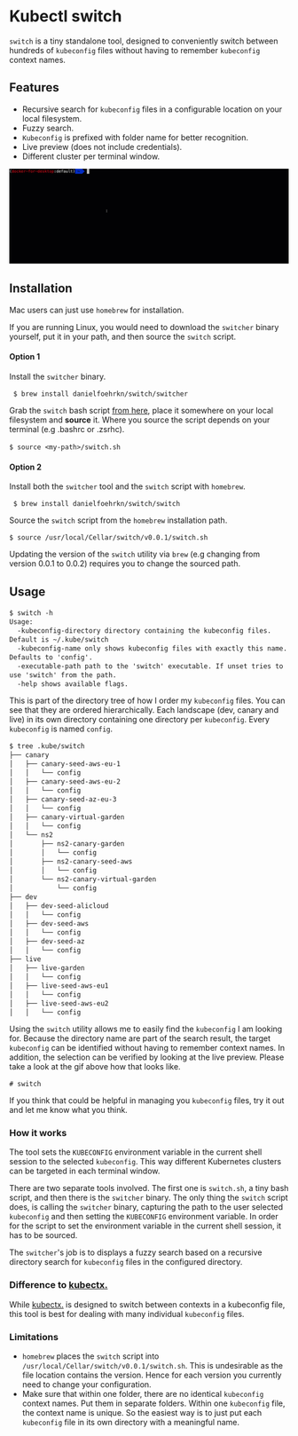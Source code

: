 # Kubectl switch

`switch` is a tiny standalone tool, designed to conveniently switch between hundreds of `kubeconfig` files without having to remember `kubeconfig` context names.

## Features

- Recursive search for `kubeconfig` files in a configurable location on your local filesystem.
- Fuzzy search.
- `Kubeconfig` is prefixed with folder name for better recognition.
- Live preview (does not include credentials).
- Different cluster per terminal window.


![demo GIF](resources/switch-demo.gif)

## Installation

Mac users can just use `homebrew` for installation.

If you are running Linux, you would need to download the `switcher` binary yourself, put it in your path, and then source the `switch` script.
#### Option 1

Install the `switcher` binary.
```
 $ brew install danielfoehrkn/switch/switcher
```

Grab the `switch` bash script [from here](https://github.com/danielfoehrKn/kubectlSwitch/blob/master/hack/switch/switch.sh), place it somewhere on your local filesystem and **source** it.
Where you source the script depends on your terminal (e.g .bashrc or .zsrhc).

`
$ source <my-path>/switch.sh
`

#### Option 2

Install both the `switcher` tool and the `switch` script with `homebrew`. 
```
 $ brew install danielfoehrkn/switch/switch
```

Source the `switch` script from the `homebrew` installation path.

```
$ source /usr/local/Cellar/switch/v0.0.1/switch.sh
```

Updating the version of the `switch` utility via `brew` (e.g changing from version 0.0.1 to 0.0.2) requires you to change the sourced path. 

## Usage 

```
$ switch -h
Usage:
  -kubeconfig-directory directory containing the kubeconfig files. Default is ~/.kube/switch
  -kubeconfig-name only shows kubeconfig files with exactly this name. Defaults to 'config'.
  -executable-path path to the 'switch' executable. If unset tries to use 'switch' from the path.
  -help shows available flags.
```

This is part of the directory tree of how I order my `kubeconfig` files. 
You can see that they are ordered hierarchically. 
Each landscape (dev, canary and live) in its own directory containing one directory per `kubeconfig`.
Every `kubeconfig` is named `config`.

```
$ tree .kube/switch
├── canary
│   ├── canary-seed-aws-eu-1
│   │   └── config
│   ├── canary-seed-aws-eu-2
│   │   └── config
│   ├── canary-seed-az-eu-3
│   │   └── config
│   ├── canary-virtual-garden
│   │   └── config
│   └── ns2
│       ├── ns2-canary-garden
│       │   └── config
│       ├── ns2-canary-seed-aws
│       │   └── config
│       └── ns2-canary-virtual-garden
│           └── config
├── dev
│   ├── dev-seed-alicloud
│   │   └── config
│   ├── dev-seed-aws
│   │   └── config
│   ├── dev-seed-az
│   │   └── config
├── live
│   ├── live-garden
│   │   └── config
│   ├── live-seed-aws-eu1
│   │   └── config
│   ├── live-seed-aws-eu2
│   │   └── config
```

Using the `switch` utility allows me to easily find the `kubeconfig` I am looking for.
Because the directory name are part of the search result, the target `kubeconfig` can be identified without having to remember context names.
In addition, the selection can be verified by looking at the live preview.
Please take a look at the gif above how that looks like.

```
# switch
```

If you think that could be helpful in managing you `kubeconfig` files, try it out and let me know what you think.

### How it works

The tool sets the `KUBECONFIG` environment variable in the current shell session to the selected `kubeconfig`. 
This way different Kubernetes clusters can be targeted in each terminal window.

There are two separate tools involved. The first one is `switch.sh`, a tiny bash script, and then there is the `switcher` binary.
The only thing the `switch` script does, is calling the `switcher` binary, capturing the path to the user selected `kubeconfig` and then setting 
the `KUBECONFIG` environment variable.
In order for the script to set the environment variable in the current shell session, it has to be sourced.

The `switcher`'s job is to displays a fuzzy search based on a recursive directory search for `kubeconfig` files in the configured directory.

### Difference to [kubectx.](https://github.com/ahmetb/kubectx)

While [kubectx.](https://github.com/ahmetb/kubectx) is designed to switch between contexts in a kubeconfig file, 
this tool is best for dealing with many individual `kubeconfig` files.

### Limitations

- `homebrew` places the `switch` script into `/usr/local/Cellar/switch/v0.0.1/switch.sh`. 
This is undesirable as the file location contains the version. Hence for each version you currently need to change your configuration.
- Make sure that within one folder, there are no identical `kubeconfig` context names. Put them in separate folders. 
Within one `kubeconfig` file, the context name is unique. So the easiest way is to just put each `kubeconfig` file in 
its own directory with a meaningful name.